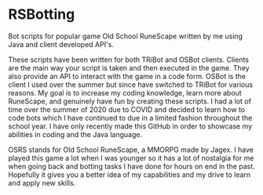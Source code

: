 # RSBotting
Bot scripts for popular game Old School RuneScape written by me using Java and client developed API's.

These scripts have been written for both TRiBot and OSBot clients. Clients are the main way your script is taken and then executed in the game. They also provide an API to interact with the game in a code form. OSBot is the client I used over the summer but since have switched to TRiBot for various reasons. My goal is to increase my coding knowledge, learn more about RuneScape, and genuinely have fun by creating these scripts. I had a lot of time over the summer of 2020 due to COVID and decided to learn how to code bots which I have continued to due in a limited fashion throughout the school year. I have only recently made this GitHub in order to showcase my abilities in coding and the Java language.

OSRS stands for Old School RuneScape, a MMORPG made by Jagex. I have played this game a lot when I was younger so it has a lot of nostalgia for me when going back and botting tasks I have done for hours on end in the past. Hopefully it gives you a better idea of my capabilities and my drive to learn and apply new skills.
